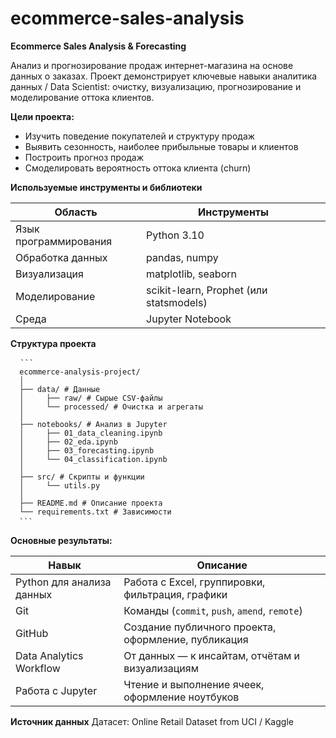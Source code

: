 # ecommerce-sales-analysis

**Ecommerce Sales Analysis & Forecasting**

Анализ и прогнозирование продаж интернет-магазина на основе данных о заказах.
Проект демонстрирует ключевые навыки аналитика данных / Data Scientist: очистку, визуализацию, прогнозирование и моделирование оттока клиентов.

**Цели проекта:**
* Изучить поведение покупателей и структуру продаж
* Выявить сезонность, наиболее прибыльные товары и клиентов
* Построить прогноз продаж
* Смоделировать вероятность оттока клиента (churn)

**Используемые инструменты и библиотеки**

| Область               | Инструменты                             |
| --------------------- | --------------------------------------- |
| Язык программирования | Python 3.10                             |
| Обработка данных      | pandas, numpy                           |
| Визуализация          | matplotlib, seaborn                     |
| Моделирование         | scikit-learn, Prophet (или statsmodels) |
| Среда                 | Jupyter Notebook                        |


**Структура проекта**

<pre> <code> ``` 
  ecommerce-analysis-project/ 
  │ 
  ├── data/ # Данные 
  │     ├── raw/ # Сырые CSV-файлы 
  │     └── processed/ # Очистка и агрегаты 
  │ 
  ├── notebooks/ # Анализ в Jupyter 
  │     ├── 01_data_cleaning.ipynb 
  │     ├── 02_eda.ipynb 
  │     ├── 03_forecasting.ipynb 
  │     └── 04_classification.ipynb 
  │ 
  ├── src/ # Скрипты и функции 
  │     └── utils.py 
  │ 
  ├── README.md # Описание проекта 
  └── requirements.txt # Зависимости 
  ``` </code> </pre>


**Основные результаты:**

| Навык                     | Описание                                                            |
| ------------------------- | ------------------------------------------------------------------- |
| Python для анализа данных | Работа с Excel, группировки, фильтрация, графики                    |
| Git                       | Команды (`commit`, `push`, `amend`, `remote`) |
| GitHub                    | Создание публичного проекта, оформление, публикация                 |
| Data Analytics Workflow   | От данных — к инсайтам, отчётам и визуализациям                     |
| Работа с Jupyter          | Чтение и выполнение ячеек, оформление ноутбуков                     |


**Источник данных**
Датасет: Online Retail Dataset from UCI / Kaggle

